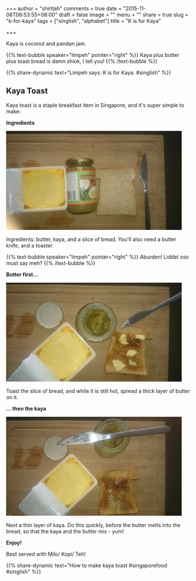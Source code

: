 +++
author = "shirtlah"
comments = true
date = "2015-11-08T06:53:55+08:00"
draft = false
image = ""
menu = ""
share = true
slug = "k-for-kaya"
tags = ["singlish", "alphabet"]
title = "K is for Kaya"

+++

Kaya is coconut and pandan jam.

{{% text-bubble speaker="limpeh" pointer="right" %}}
Kaya plus butter plus toast bread is damn shiok, I tell you!
{{% /text-bubble %}}

{{% share-dynamic text="Limpeh says: K is for Kaya. #singlish" %}}

## Kaya Toast

Kaya toast is a staple breakfast item in Singapore,
and it's super simple to make:

**Ingredients**

![Kaya toast ingredients](/images/alphabet/kaya-1.jpeg)

Ingredients: butter, kaya, and a slice of bread.
You'll also need a butter knife, and a toaster.

{{% text-bubble speaker="limpeh" pointer="right" %}}
Aburden! Liddat oso must say meh?
{{% /text-bubble %}}

**Butter first...**

![Kaya toast spread butter](/images/alphabet/kaya-2.jpeg)

Toast the slice of bread, and while it is still hot,
spread a thick layer of butter on it.

**... then the kaya**

![Kaya toast spread kaya](/images/alphabet/kaya-3.jpeg)

Next a thin layer of kaya.
Do this quickly, before the butter melts into the bread,
so that the kaya and the butter mix - yum!

**Enjoy!**

Best served with Milo/ Kopi/ Teh!

{{% share-dynamic text="How to make kaya toast #singaporefood #singlish" %}}

